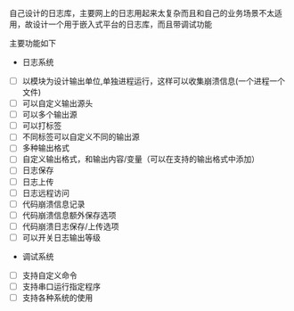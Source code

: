 自己设计的日志库，主要网上的日志用起来太复杂而且和自己的业务场景不太适用，故设计一个用于嵌入式平台的日志库，而且带调试功能

主要功能如下

- 日志系统
- [ ] 以模块为设计输出单位,单独进程运行，这样可以收集崩溃信息(一个进程一个文件)
- [ ] 可以自定义输出源头
- [ ] 可以多个输出源
- [ ] 可以打标签
- [ ] 不同标签可以自定义不同的输出源
- [ ] 多种输出格式
- [ ] 自定义输出格式，和输出内容/变量（可以在支持的输出格式中添加）
- [ ] 日志保存
- [ ] 日志上传
- [ ] 日志远程访问
- [ ] 代码崩溃信息记录
- [ ] 代码崩溃信息额外保存选项
- [ ] 代码崩溃日志保存/上传选项
- [ ] 可以开关日志输出等级

- 调试系统
- [ ] 支持自定义命令
- [ ] 支持串口运行指定程序
- [ ] 支持各种系统的使用
